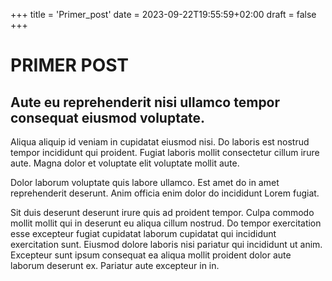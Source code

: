 +++
title = 'Primer_post'
date = 2023-09-22T19:55:59+02:00
draft = false
+++

# PRIMER POST

## Aute eu reprehenderit nisi ullamco tempor consequat eiusmod voluptate.

Aliqua aliquip id veniam in cupidatat eiusmod nisi. Do laboris est nostrud tempor incididunt qui proident. Fugiat laboris mollit consectetur cillum irure aute. Magna dolor et voluptate elit voluptate mollit aute.

Dolor laborum voluptate quis labore ullamco. Est amet do in amet reprehenderit deserunt. Anim officia enim dolor do incididunt Lorem fugiat.

Sit duis deserunt deserunt irure quis ad proident tempor. Culpa commodo mollit mollit qui in deserunt eu aliqua cillum nostrud. Do tempor exercitation esse excepteur fugiat cupidatat laborum cupidatat qui incididunt exercitation sunt. Eiusmod dolore laboris nisi pariatur qui incididunt ut anim. Excepteur sunt ipsum consequat ea aliqua mollit proident dolor aute laborum deserunt ex. Pariatur aute excepteur in in.
